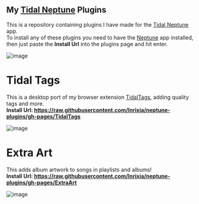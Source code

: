 ## My [Tidal Neptune](https://github.com/uwu/neptune) Plugins

This is a repository containing plugins I have made for the [Tidal Neptune](https://github.com/uwu/neptune) app.  
To install any of these plugins you need to have the [Neptune](https://github.com/uwu/neptune) app installed, then just paste the **Install Url** into the plugins page and hit enter.

![image](https://github.com/Inrixia/neptune-plugins/assets/6373693/a997156c-a281-46ec-992a-397a742dd146)  


# Tidal Tags
This is a desktop port of my browser extension [TidalTags](https://github.com/Inrixia/TidalTags), adding quality tags and more.  
**Install Url: https://raw.githubusercontent.com/Inrixia/neptune-plugins/gh-pages/TidalTags**   

![image](https://github.com/Inrixia/neptune-plugins/assets/6373693/735d0011-1cde-4e79-85ad-f806d3aa68bd)

# Extra Art
This adds album artwork to songs in playlists and albums!  
**Install Url: https://raw.githubusercontent.com/Inrixia/neptune-plugins/gh-pages/ExtraArt**  

![image](https://github.com/Inrixia/neptune-plugins/assets/6373693/b6e9b5ce-6925-4cdd-85a1-2fff3c4a041b)
